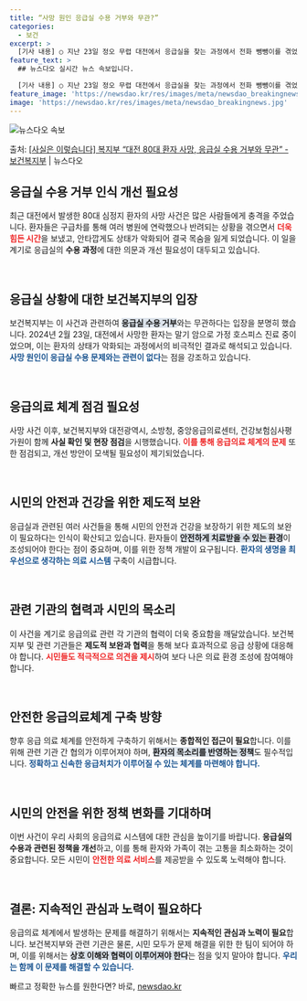 ```yaml
---
title: “사망 원인 응급실 수용 거부와 무관?”
categories:
  - 보건
excerpt: >
  [기사 내용] ○ 지난 23일 정오 무렵 대전에서 응급실을 찾는 과정에서 전화 뺑뺑이를 겪었던 80대 심정지…
feature_text: >
  ## 뉴스다오 실시간 뉴스 속보입니다.

  [기사 내용] ○ 지난 23일 정오 무렵 대전에서 응급실을 찾는 과정에서 전화 뺑뺑이를 겪었던 80대 심정지…
feature_image: 'https://newsdao.kr/res/images/meta/newsdao_breakingnews.jpg'
image: 'https://newsdao.kr/res/images/meta/newsdao_breakingnews.jpg'
---
```


![뉴스다오 속보](https://newsdao.kr/res/images/meta/newsdao_breakingnews.jpg)

<p>출처: <a href="https://newsdao.kr/3246" rel="dofollow">[사실은 이렇습니다] 복지부 “대전 80대 환자 사망, 응급실 수용 거부와 무관” - 보건복지부</a> | 뉴스다오</p>

<h2 data-ke-size="size26">응급실 수용 거부 인식 개선 필요성</h2>

<p data-ke-size="size16">최근 대전에서 발생한 80대 심정지 환자의 사망 사건은 많은 사람들에게 충격을 주었습니다. 환자들은 구급차를 통해 여러 병원에 연락했으나 반려되는 상황을 겪으면서 <b><span style="color: #ee2323;">더욱 힘든 시간</span></b>을 보냈고, 안타깝게도 상태가 악화되어 결국 목숨을 잃게 되었습니다. 이 일을 계기로 응급실의 <b>수용 과정</b>에 대한 의문과 개선 필요성이 대두되고 있습니다.</p>

<p data-ke-size="size16">&nbsp;</p>

<h2 data-ke-size="size26">응급실 상황에 대한 보건복지부의 입장</h2>

<p data-ke-size="size16">보건복지부는 이 사건과 관련하여 <b><span style="background-color: #21538527;">응급실 수용 거부</span></b>와는 무관하다는 입장을 분명히 했습니다. 2024년 2월 23일, 대전에서 사망한 환자는 말기 암으로 가정 호스피스 진료 중이었으며, 이는 환자의 상태가 악화되는 과정에서의 비극적인 결과로 해석되고 있습니다. <b><span style="color: #1a5490;">사망 원인이 응급실 수용 문제와는 관련이 없다</span></b>는 점을 강조하고 있습니다.</p>

<p data-ke-size="size16">&nbsp;</p>

<h2 data-ke-size="size26">응급의료 체계 점검 필요성</h2>

<p data-ke-size="size16">사망 사건 이후, 보건복지부와 대전광역시, 소방청, 중앙응급의료센터, 건강보험심사평가원이 함께 <b>사실 확인 및 현장 점검</b>을 시행했습니다. <b><span style="color: #ee2323;">이를 통해 응급의료 체계의 문제</span></b> 또한 점검되고, 개선 방안이 모색될 필요성이 제기되었습니다.</p>

<p data-ke-size="size16">&nbsp;</p>

<h2 data-ke-size="size26">시민의 안전과 건강을 위한 제도적 보완</h2>

<p data-ke-size="size16">응급실과 관련된 여러 사건들을 통해 시민의 안전과 건강을 보장하기 위한 제도의 보완이 필요하다는 인식이 확산되고 있습니다. 환자들이 <b><span style="background-color: #21538527;">안전하게 치료받을 수 있는 환경</span></b>이 조성되어야 한다는 점이 중요하며, 이를 위한 정책 개발이 요구됩니다. <b><span style="color: #1a5490;">환자의 생명을 최우선으로 생각하는 의료 시스템</span></b> 구축이 시급합니다.</p>

<p data-ke-size="size16">&nbsp;</p>

<h2 data-ke-size="size26">관련 기관의 협력과 시민의 목소리</h2>

<p data-ke-size="size16">이 사건을 계기로 응급의료 관련 각 기관의 협력이 더욱 중요함을 깨달았습니다. 보건복지부 및 관련 기관들은 <b>제도적 보완과 협력</b>을 통해 보다 효과적으로 응급 상황에 대응해야 합니다. <b><span style="color: #ee2323;">시민들도 적극적으로 의견을 제시</span></b>하여 보다 나은 의료 환경 조성에 참여해야 합니다.</p>

<p data-ke-size="size16">&nbsp;</p>

<h2 data-ke-size="size26">안전한 응급의료체계 구축 방향</h2>

<p data-ke-size="size16">향후 응급 의료 체계를 안전하게 구축하기 위해서는 <b>종합적인 접근이 필요</b>합니다. 이를 위해 관련 기관 간 협의가 이루어져야 하며, <b><span style="background-color: #21538527;">환자의 목소리를 반영하는 정책</span></b>도 필수적입니다. <b><span style="color: #1a5490;">정확하고 신속한 응급처치가 이루어질 수 있는 체계를 마련해야 합니다.</span></b></p>

<p data-ke-size="size16">&nbsp;</p>

<h2 data-ke-size="size26">시민의 안전을 위한 정책 변화를 기대하며</h2>

<p data-ke-size="size16">이번 사건이 우리 사회의 응급의료 시스템에 대한 관심을 높이기를 바랍니다. <b>응급실의 수용과 관련된 정책을 개선</b>하고, 이를 통해 환자와 가족이 겪는 고통을 최소화하는 것이 중요합니다. 모든 시민이 <b><span style="color: #ee2323;">안전한 의료 서비스</span></b>를 제공받을 수 있도록 노력해야 합니다.</p>

<p data-ke-size="size16">&nbsp;</p>

<h2 data-ke-size="size26">결론: 지속적인 관심과 노력이 필요하다</h2>

<p data-ke-size="size16">응급의료 체계에서 발생하는 문제를 해결하기 위해서는 <b>지속적인 관심과 노력이 필요</b>합니다. 보건복지부와 관련 기관은 물론, 시민 모두가 문제 해결을 위한 한 팀이 되어야 하며, 이를 위해서는 <b><span style="background-color: #21538527;">상호 이해와 협력이 이루어져야 한다</span></b>는 점을 잊지 말아야 합니다. <b><span style="color: #1a5490;">우리는 함께 이 문제를 해결할 수 있습니다.</span></b></p> 

빠르고 정확한 뉴스를 원한다면? 바로, <a href="https://newsdao.kr" rel="dofollow">newsdao.kr</a>


